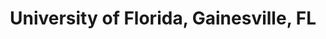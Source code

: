 ---
title: "University of Florida, Gainesville, FL"
project_id: 
conference_id: ""
presenters:
   - peter_bandettini
summary: "University of Florida, Gainesville, FL"
file: /assets/presentations/
filename: 
layout: presentation
---